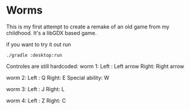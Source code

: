 # Worms

This is my first attempt to create a remake of an old game from my childhood.
It's a libGDX based game.

if you want to try it out run

```
./gradle :desktop:run
```

Controles are still hardcoded:
worm 1: 
Left : Left arrow
Right: Right arrow

worm 2: 
Left : Q
Right: E
Special ability: W

worm 3: 
Left : J
Right: L

worm 4: 
Left : Z
Right: C
